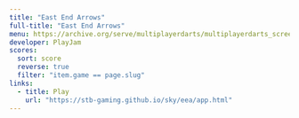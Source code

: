```yaml
---
title: "East End Arrows"
full-title: "East End Arrows"
menu: https://archive.org/serve/multiplayerdarts/multiplayerdarts_screenshot.jpg
developer: PlayJam
scores:
  sort: score
  reverse: true
  filter: "item.game == page.slug"
links:
  - title: Play
    url: "https://stb-gaming.github.io/sky/eea/app.html"
---
```

